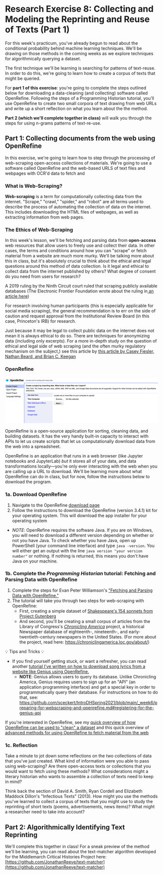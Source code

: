 # Research Exercise 8: Collecting and Modeling the Reprinting and Reuse of Texts (Part 1)


For this week's practicum, you've already begun to read about the conditional probability behind machine learning techniques. We'll be drawing on those methods in the coming weeks as we explore techniques for algorithmically querying a dataset.

The first technique we'll be learning is searching for patterns of text-reuse. In order to do this, we're going to learn how to create a corpus of texts that might be queried.

For **part 1 of this exercise**: you're going to complete the steps outlined below for downloading a data-cleaning (and collecting) software called OpenRefine. Following the steps of a Programming Historian tutorial, you'll use OpenRefine to create two small corpora of text drawing from web URLs and write up a short reflection on what you learn about the the method.

**Part 2 (which we'll complete together in class)** will walk you through the steps for using n-grams patterns of text-re-use.


## Part 1: Collecting documents from the web using OpenRefine

In this exercise, we're going to learn how to step through the processing of web-scraping open-access collections of materials. We're going to use a software called OpenRefine and the web-based URLS of text files and webpages with OCR'd data to fetch and 


### What is Web-Scraping?

**Web-scraping** is a term for computationally collecting data from the internet. "Scrape," "crawl," "spider," and "robot" are all terms used to describe the process of automating the collection of data on the internet. This includes downloading the HTML files of webpages, as well as extracting information from web pages.

### The Ethics of Web-Scraping

In this week's lesson, we'll be fetching and parsing data from **open-access** web resources that allow users to freely use and collect their data. In other cases, the terms and conditions around how you can "scrape" or fetch material from a website are much more murky. We'll be talking more about this in class, but it's absolutely crucial to think about the ethical and legal questions around this method of data collection. Is it legal and ethical to collect data from the internet published by others? What degree of consent do you need from users for research?

A 2019 ruling by the Ninth Circuit court ruled that scraping publicly available databases (The Electronic Frontier Foundation wrote about the ruling in[ an article here](https://www.eff.org/deeplinks/2019/09/victory-ruling-hiq-v-linkedin-protects-scraping-public-data#:~:text=Linkedin%20Protects%20Scraping%20of%20Public%20Data,-Share%20It%20Share&text=In%20a%20long%2Dawaited%20decision,and%20Abuse%20Act%20(CFAA).))

For research involving human participants (this is especially applicable for social media scraping), the general recommendation is to err on the side of caution and request approval from the Institutional Review Board (in this case, Princeton's IRB) for research. 

Just because it may be legal to collect public data on the internet does not mean it is always ethical to do so. There are techniques for anonymizing data (including only excerpts). For a more in-depth study on the question of ethical and legal side of web scraping (and the often murky regulatory mechanism on the subject,) see this article by [this article by Casey Fiesler, Nathan Beard, and Brian C. Keegan](https://cmci.colorado.edu/~cafi5706/ICWSM2020_datascraping.pdf)

###  OpenRefine

![images](../_images/OpenRefine.png)

OpenRefine is a  open-source application for sorting, cleaning data, and building datasets. It has the very handy built-in capacity to interact with  APIs to let us create scripts that let us computationally download data from the web into a spreadsheet. 

OpenRefine is an application that runs in a web browser (like Jupyter notebooks and JupyterLab) *but* it stores all of your data, and data transformations locally––you're only ever interacting with the web when you are calling up a URL to download. We'll be learning more about what OpenRefine can do in class, but for now, follow the instructions below to download the program. 

### 1a. Download OpenRefine

1. Navigate to the OpenRefine [download page](https://openrefine.org/download.html)
2. Follow the instructions to download the OpenRefine (version 3.4.1) kit for your operating system. This will download the app installer for your operating system

- *NOTE*: OpenRefine requires the software Java. If you are on Windows, you will need to download a different version depending on whether or not you have Java. To check whether you have Java, open up PowerShell (your command line interface) and type `java -version`. You will either get an output with the line `java version "your version number"` or nothing. If nothing is returned, this means you don't have Java on your machine.


### 1b. Complete the *Programming Historian* tutorial: Fetching and Parsing Data with OpenRefine

1. Complete the steps for Evan Peter Williamson's ["Fetching and Parsing Data with OpenRefine."](https://programminghistorian.org/en/lessons/fetch-and-parse-data-with-openrefine)
2. The tutorial will take you through two steps for web-scraping with OpenRefine: 
	 -  First, creating a simple dataset of [Shakespeare's 154 sonnets from Project Gutenberg](https://www.gutenberg.org/cache/epub/1105/pg1105.html)
	-  And second, you'll be creating a small corpus of articles from the Library of Congress's [*Chronicling America*](https://chroniclingamerica.loc.gov/)  project, a historical Newspaper database of eighteenth-, nineteenth-, and early-twentieth-century newspapers in the United States. (For more about the project, read here: https://chroniclingamerica.loc.gov/about/)

💡 Tips and Tricks 💡 
-  If you find yourself getting stuck, or want a refresher, you can read another [tutorial I've written on how to download song lyrics from a website like Genius using OpenRefine.](https://github.com/sceckert/IntroDHSpring2021/blob/main/_week6/introduction-to-webscraping-and-open-refine.md)
	-  **NOTE**: Genius allows users to query its database.  Unlike Chronicling America, Genius requires users to sign up for an "API" (an application programming interface) and get a special key in order to programmatically query their database. For instructions on how to do that, see: https://github.com/sceckert/IntroDHSpring2021/blob/main/_week6/preparing-for-webscraping-and-openrefine.md#registering-for-the-genius-api

If you're interested in OpenRefine, see my [quick overview of how OpenRefine can be used to "clean" a dataset](https://github.com/sceckert/IntroDHSpring2021/blob/main/_week6/preparing-for-webscraping-and-openrefine.md#using-openrefine) and this quick overview of [advanced methods for using OpenRefine to fetch material from the web](https://github.com/sceckert/IntroDHSpring2021/blob/main/_week6/advanced-tips-for-webscraping.md#using-openrefine-for-webscraping-advanced-tips)

### 1c. Reflection

Take a minute to jot down some reflections on the two collections of data that you've just created. What kind of information were you able to pass using web-scraping? Are there open-access texts or collections that you would want to fetch using these methods? What considerations might a literary historian who wants to assemble a collection of texts need to keep in mind?

Think back the section of David A. Smith, Ryan Cordell and Elizabeth Maddock Dillon's "Infectious Texts" (2013). How might you use the methods you've learned to collect a corpus of texts that you might use to study the reprinting of short texts (poems, advertisements, news items)? What might a researcher need to take into account?

## Part 2: Algorithmically Identifying Text Reprinting

We'll complete this together in class! For a sneak preview of the method we'll be learning, you can read about the text-matcher algorithm developed for the Middlemarch Critical Histories Project here: [https://github.com/JonathanReeve/text-matcher](https://github.com/JonathanReeve/text-matcher)